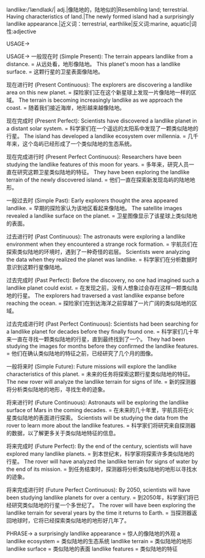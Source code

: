 landlike:/ˈlændlaɪk/| adj.|像陆地的，陆地似的|Resembling land; terrestrial.  Having characteristics of land.|The newly formed island had a surprisingly landlike appearance.|近义词：terrestrial, earthlike|反义词:marine, aquatic|词性:adjective

USAGE->

USAGE->
一般现在时 (Simple Present):
The terrain appears landlike from a distance. = 从远处看，地形像陆地。
This planet's moon has a landlike surface. = 这颗行星的卫星表面像陆地。

现在进行时 (Present Continuous):
The explorers are discovering a landlike area on this new planet. = 探险家们正在这个新星球上发现一片像陆地一样的区域。
The terrain is becoming increasingly landlike as we approach the coast. = 随着我们接近海岸，地形越来越像陆地。

现在完成时 (Present Perfect):
Scientists have discovered a landlike planet in a distant solar system. = 科学家们在一个遥远的太阳系中发现了一颗类似陆地的行星。
The island has developed a landlike ecosystem over millennia. = 几千年来，这个岛屿已经形成了一个类似陆地的生态系统。


现在完成进行时 (Present Perfect Continuous):
Researchers have been studying the landlike features of this moon for years. = 多年来，研究人员一直在研究这颗卫星类似陆地的特征。
They have been exploring the landlike terrain of the newly discovered island. = 他们一直在探索新发现岛屿的陆地地形。

一般过去时 (Simple Past):
Early explorers thought the area appeared landlike. = 早期的探险家认为该地区看起来像陆地。
The satellite images revealed a landlike surface on the planet. = 卫星图像显示了该星球上类似陆地的表面。

过去进行时 (Past Continuous):
The astronauts were exploring a landlike environment when they encountered a strange rock formation. = 宇航员们在探索类似陆地的环境时，遇到了一种奇怪的岩层。
Scientists were analyzing the data when they realized the planet was landlike. = 科学家们在分析数据时意识到这颗行星像陆地。

过去完成时 (Past Perfect):
Before the discovery, no one had imagined such a landlike planet could exist. = 在发现之前，没有人想象过会存在这样一颗类似陆地的行星。
The explorers had traversed a vast landlike expanse before reaching the ocean. = 探险家们在到达海洋之前穿越了一片广阔的类似陆地的区域。

过去完成进行时 (Past Perfect Continuous):
Scientists had been searching for a landlike planet for decades before they finally found one. = 科学家们几十年来一直在寻找一颗类似陆地的行星，直到最终找到了一个。
They had been studying the images for months before they confirmed the landlike features. = 他们在确认类似陆地的特征之前，已经研究了几个月的图像。

一般将来时 (Simple Future):
Future missions will explore the landlike characteristics of this planet. = 未来的任务将探索这颗行星类似陆地的特征。
The new rover will analyze the landlike terrain for signs of life. = 新的探测器将分析类似陆地的地形，寻找生命的迹象。

将来进行时 (Future Continuous):
Astronauts will be exploring the landlike surface of Mars in the coming decades. = 在未来的几十年里，宇航员将在火星类似陆地的表面进行探索。
Scientists will be studying the data from the rover to learn more about the landlike features. = 科学家们将研究来自探测器的数据，以了解更多关于类似陆地特征的信息。

将来完成时 (Future Perfect):
By the end of the century, scientists will have explored many landlike planets. = 到本世纪末，科学家将探索许多类似陆地的行星。
The rover will have analyzed the landlike terrain for signs of water by the end of its mission. = 到任务结束时，探测器将分析类似陆地的地形以寻找水的迹象。

将来完成进行时 (Future Perfect Continuous):
By 2050, scientists will have been studying landlike planets for over a century. = 到2050年，科学家们将已经研究类似陆地的行星一个多世纪了。
The rover will have been exploring the landlike terrain for several years by the time it returns to Earth. = 当探测器返回地球时，它将已经探索类似陆地的地形好几年了。


PHRASE->
a surprisingly landlike appearance = 惊人的像陆地的外观
a landlike ecosystem =  类似陆地的生态系统
landlike terrain = 类似陆地的地形
landlike surface = 类似陆地的表面
landlike features = 类似陆地的特征
